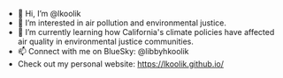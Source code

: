 - 👋 Hi, I’m @lkoolik
- 👀 I’m interested in air pollution and environmental justice.
- 🌱 I’m currently learning how California's climate policies have affected air quality in environmental justice communities.
- 📫 Connect with me on BlueSky: @libbyhkoolik
- Check out my personal website: https://lkoolik.github.io/

